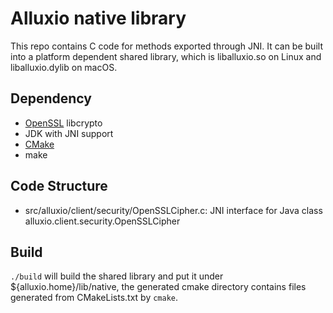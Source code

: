 # Alluxio native library

This repo contains C code for methods exported through JNI. It can be built into a platform
dependent shared library, which is liballuxio.so on Linux and liballuxio.dylib on macOS.

## Dependency

- [OpenSSL](https://www.openssl.org/) libcrypto
- JDK with JNI support
- [CMake](https://cmake.org)
- make

## Code Structure

- src/alluxio/client/security/OpenSSLCipher.c:
  JNI interface for Java class alluxio.client.security.OpenSSLCipher
  
## Build

`./build` will build the shared library and put it under ${alluxio.home}/lib/native, the generated
cmake directory contains files generated from CMakeLists.txt by `cmake`.
